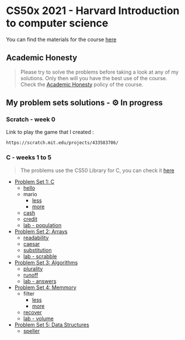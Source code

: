 # CS50x 2021 - Harvard Introduction to computer science 
You can find the materials for the course [here](https://cs50.harvard.edu/x)

## Academic Honesty
> Please try to solve the problems before taking a look at any of my solutions. Only then will you have the best use of the course.
<br/>Check the [Academic Honesty](https://cs50.harvard.edu/x/2020/honesty/) policy of the course.

## My problem sets solutions - ⚙️ In progress

### Scratch - week 0
Link to play the game that I created :
```
https://scratch.mit.edu/projects/433583706/
```

### C - weeks 1 to 5
> The problems use the CS50 Library for C, you can check it [here](https://github.com/cs50/libcs50)
- [Problem Set 1: C](/pset1)
  * [hello](/pset1/hello.c)
  * mario
    + [less](/pset1/mario_less.c)
    + [more](/pset1/mario_more.c)
  * [cash](/pset1/cash.c)
  * [credit](/pset1/credit.c)
  * [lab - population](/pset1/lab/population.c)
- [Problem Set 2: Arrays](/pset2)
  * [readability](/pset2/readability.c)
  * [caesar](/pset2/caesar.c)
  * [substitution](/pset2/substitution.c)
  * [lab - scrabble](/pset2/lab/scrabble.c)
- [Problem Set 3: Algorithms](/pset3)
  * [plurality](/pset3/plurality.c)
  * [runoff](/pset3/runoff.c)
  * [lab - answers](/pset3/lab/answers.txt)
- [Problem Set 4: Memmory](/pset4)
  * filter
    + [less](/pset4/filter_less)
    + [more](/pset4/filter_more)
  * [recover](/pset4/recover)
  * [lab - volume](/pset4/lab/volume.c)
- [Problem Set 5: Data Structures](/pset5)
  * [speller](/pset5/speller.c)
